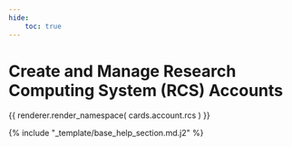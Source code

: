 ```yaml
---
hide:
    toc: true
---
```


# Create and Manage Research Computing System (RCS) Accounts

{{
    renderer.render_namespace(
        cards.account.rcs
    )
}}

{% include "_template/base_help_section.md.j2" %}
